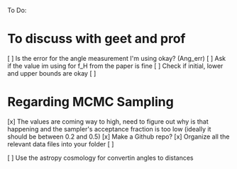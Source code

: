 To Do: 

# To discuss with geet and prof
[ ] Is the error for the angle measurement I'm using okay? (Ang_err)
[ ] Ask if the value im using for f_H from the paper is fine
[ ] Check if initial, lower and upper bounds are okay
[ ]

# Regarding MCMC Sampling
[x] The values are coming way to high, need to figure out why is that happening
    and the sampler's acceptance fraction is too low (ideally it should be between 0.2 and 0.5)
[x] Make a Github repo?
[x] Organize all the relevant data files into your folder
[ ] 

[ ] Use the astropy cosmology for convertin angles to distances